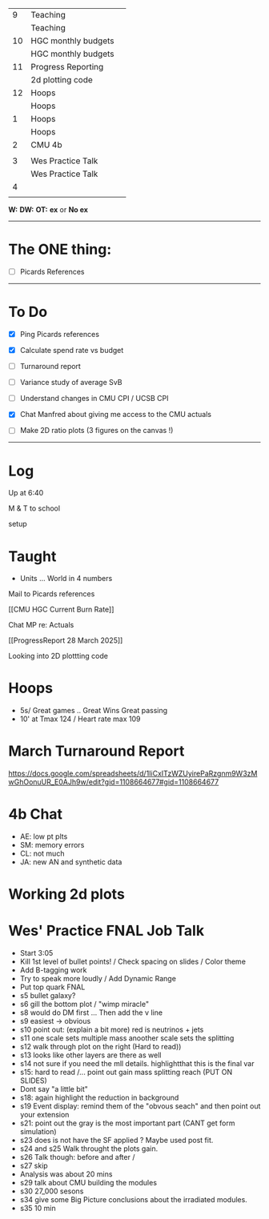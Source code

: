 
|     |                     |     |
| --- | ------------------- | --- |
| 9   | Teaching            |     |
|     | Teaching            |     |
| 10  | HGC monthly budgets |     |
|     | HGC monthly budgets |     |
| 11  | Progress Reporting  |     |
|     | 2d plotting code    |     |
| 12  | Hoops               |     |
|     | Hoops               |     |
| 1   | Hoops               |     |
|     | Hoops               |     |
| 2   | CMU 4b              |     |
|     |                     |     |
| 3   | Wes Practice Talk   |     |
|     | Wes Practice Talk   |     |
| 4   |                     |     |
|     |                     |     |

**W:**
**DW:**
**OT:**
**ex** or **No ex**

---
# The ONE thing: 
- [ ] Picards References

---
# To Do

- [x] Ping Picards references
- [x] Calculate spend rate vs budget
- [ ] Turnaround report
- [ ] Variance study of average SvB
- [ ] Understand changes in CMU CPI / UCSB CPI
- [x] Chat Manfred about giving me access to the CMU actuals 
- [ ] Make 2D ratio plots (3 figures on the canvas !)


---

# Log

Up at 6:40

M & T to school 

setup

# Taught
- Units ... World in 4 numbers

Mail to Picards references

[[CMU HGC Current Burn Rate]]

Chat MP re: Actuals 

[[ProgressReport 28 March 2025]]

Looking into 2D plottting code

# Hoops 
- 5s/ Great games .. Great Wins Great passing
- 10' at Tmax 124 / Heart rate max 109

# March Turnaround Report 
https://docs.google.com/spreadsheets/d/1IiCxITzWZUyirePaRzgnm9W3zMwGhOonuUR_E0AJh9w/edit?gid=1108664677#gid=1108664677


# 4b Chat
- AE: low pt plts
- SM: memory errors
- CL: not much 
- JA: new AN and synthetic data


# Working 2d plots 


# Wes' Practice FNAL Job Talk
- Start 3:05
- Kill 1st level of bullet points! / Check spacing on slides / Color theme
- Add B-tagging work 
- Try to speak more loudly / Add Dynamic Range
- Put top quark FNAL 
- s5 bullet galaxy?
- s6 gill the bottom plot / "wimp miracle"
- s8 would do DM first ... Then add the ν line
- s9 easiest -> obvious 
- s10 point out: (explain a bit more) red  is neutrinos + jets
- s11 one scale sets multiple mass anoother scale sets the splitting
- s12 walk through plot on the right (Hard to read))
- s13 looks like other layers are there as well
- s14 not sure if you need the mll details. highlightthat this is the final var
- s15: hard to read /... point out gain mass splitting reach (PUT ON SLIDES)
- Dont say "a little bit"
- s18: again highlight the reduction in background
- s19 Event display: remind them of the "obvous seach" and then point out your extension
- s21: point out the gray is the most important part (CANT get form simulation)
- s23 does is not have the SF applied ? Maybe used post fit.
- s24 and s25 Walk throught the plots gain. 
- s26 Talk though: before and after / 
- s27 skip 
- Analysis was about 20 mins
- s29 talk about CMU building the modules
- s30 27_000 sesons
- s34 give some Big Picture conclusions about the irradiated modules. 
- s35 10 min